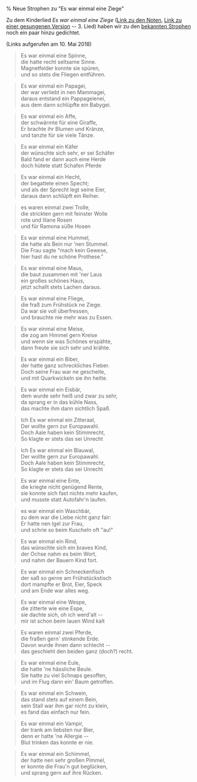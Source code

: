 % Neue Strophen zu "Es war einmal eine Ziege"

Zu dem Kinderlied _Es war einmal eine Ziege_
([Link zu den Noten](https://www.yumpu.com/de/document/view/24178952/es-war-einmal-eine-ziege-1-nimm-drei),
[Link zu einer gesungenen Version](http://www.klassikakzente.de/musik/alben/album/product:64346/das-liedmobil--vol--1----spiel--und-spa--lieder) -- 3. Lied)
haben wir zu den
[bekannten Strophen](http://ingeb.org/Lieder/eswarei1.html)
noch ein paar hinzu gedichtet.

(Links aufgerufen am 10. Mai 2018)


> Es war einmal eine Spinne,  
> die hatte recht seltsame Sinne.  
> Magnetfelder konnte sie spüren,  
> und so stets die Fliegen entführen.  

> Es war einmal ein Papagei,  
> der war verliebt in nen Mammagei,  
> daraus entstand ein Pappageienei,  
> aus dem dann schlüpfte ein Babygei.  

> Es war einmal ein Affe,  
> der schwärmte für eine Giraffe,  
> Er brachte ihr Blumen und Kränze,  
> und tanzte für sie viele Tänze.  

> Es war einmal ein Käfer  
> der wünschte sich sehr, er sei Schäfer  
> Bald fand er dann auch eine Herde  
> doch hütete statt Schafen Pferde  

> Es war einmal ein Hecht,  
> der begattete einen Specht;  
> und als der Sprecht legt seine Eier,  
> daraus dann schlüpft ein Reiher.  

> es waren einmal zwei Trolle,  
> die strickten gern mit feinster Wolle  
> rote und lilane Rosen  
> und für Ramona süße Hosen  

> Es war einmal eine Hummel,  
> die hatte als Bein nur 'nen Stummel.  
> Die Frau sagte "mach kein Gewese,  
> hier hast du ne schöne Prothese."  

> Es war einmal eine Maus,  
> die baut zusammen mit 'ner Laus  
> ein großes schönes Haus,  
> jetzt schallt stets Lachen daraus.  

> Es war einmal eine Fliege,  
> die fraß zum Frühstück ne Ziege.  
> Da war sie voll überfressen,  
> und brauchte nie mehr was zu Essen.  

> Es war einmal eine Meise,  
> die zog am Himmel gern Kreise  
> und wenn sie was Schönes erspähte,  
> dann freute sie sich sehr und krähte.  

> Es war einmal ein Biber,  
> der hatte ganz schreckliches Fieber.  
> Doch seine Frau war ne gescheite,  
> und mit Quarkwickeln sie ihn heilte.  

> Es war einmal ein Eisbär,  
> dem wurde sehr heiß und zwar zu sehr,  
> da sprang er in das kühle Nass,  
> das machte ihm dann sichtlich Spaß.  

> Ich Es war einmal ein Zitteraal,  
> Der wollte gern zur Europawahl.  
> Doch Aale haben kein Stimmrecht,  
> So klagte er stets das sei Unrecht  

> Ich Es war einmal ein Blauwal,  
> Der wollte gern zur Europawahl.  
> Doch Aale haben kein Stimmrecht,  
> So klagte er stets das sei Unrecht  

> Es war einmal eine Ente,  
> die kriegte nicht genügend Rente,  
> sie konnte sich fast nichts mehr kaufen,  
> und musste statt Autofahr'n laufen.  

> es war einmal ein Waschbär,  
> zu dem war die Liebe nicht ganz fair:  
> Er hatte nen Igel zur Frau,  
> und schrie so beim Kuscheln oft "au!"  

> Es war einmal ein Rind,  
> das wünschte sich ein braves Kind,  
> der Ochse nahm es beim Wort,  
> und nahm der Bauern Kind fort.  

> Es war einmal ein Schneckenfisch  
> der saß so gerne am Frühstückstisch  
> dort mampfte er Brot, Eier, Speck  
> und am Ende war alles weg.  

> Es war einmal eine Wespe,  
> die zitterte wie eine Espe,  
> sie dachte sich, oh ich werd'alt --  
> mir ist schon beim lauen Wind kalt  

> Es waren einmal zwei Pferde,  
> die fraßen gern' stinkende Erde.  
> Davon wurde ihnen dann schlecht --  
> das geschieht den beiden ganz (doch?) recht.  

> Es war einmal eine Eule,  
> die hatte 'ne hässliche Beule.  
> Sie hatte zu viel Schnaps gesoffen,  
> und im Flug dann ein' Baum getroffen.  

> Es war einmal ein Schwein,  
> das stand stets auf einem Bein,  
> sein Stall war ihm gar nicht zu klein,  
> es fand das einfach nur fein.  

> Es war einmal ein Vampir,  
> der trank am liebsten nur Bier,  
> denn er hatte 'ne Allergie --  
> Blut trinken das konnte er nie.  

> Es war einmal ein Schimmel,  
> der hatte nen sehr großen Pimmel,  
> er konnte die Frau'n gut beglücken,  
> und sprang gern auf ihre Rücken.  
